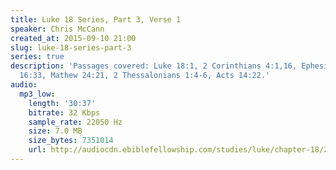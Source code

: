 ```yaml
---
title: Luke 18 Series, Part 3, Verse 1
speaker: Chris McCann
created_at: 2015-09-10 21:00
slug: luke-18-series-part-3
series: true
description: 'Passages covered: Luke 18:1, 2 Corinthians 4:1,16, Ephesians 3:13, John
  16:33, Mathew 24:21, 2 Thessalonians 1:4-6, Acts 14:22.'
audio:
  mp3_low:
    length: '30:37'
    bitrate: 32 Kbps
    sample_rate: 22050 Hz
    size: 7.0 MB
    size_bytes: 7351014
    url: http://audiocdn.ebiblefellowship.com/studies/luke/chapter-18/2015.09.10_McCann_-_Luke_18_Series_Part_3.mp3
---
```

